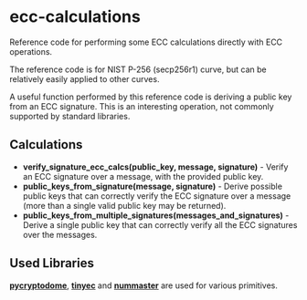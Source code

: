 # ecc-calculations

Reference code for performing some ECC calculations directly with ECC operations.

The reference code is for NIST P-256 (secp256r1) curve, but can be relatively easily applied to 
other curves.

A useful function performed by this reference code is deriving a public key from
an ECC signature. This is an interesting operation, not commonly supported by
standard libraries.

## Calculations

* **verify_signature_ecc_calcs(public_key, message, signature)** - Verify an ECC
  signature over a message, with the provided public key.
* **public_keys_from_signature(message, signature)** - Derive possible public keys
  that can correctly verify the ECC signature over a message (more than a single
  valid public key may be returned).
* **public_keys_from_multiple_signatures(messages_and_signatures)** - Derive a single
  public key that can correctly verify all the ECC signatures over the messages.

## Used Libraries

**[pycryptodome](https://github.com/Legrandin/pycryptodome/)**, 
**[tinyec](https://github.com/alexmgr/tinyec)** and 
**[nummaster](https://pypi.org/project/nummaster/)** are used for various primitives.
